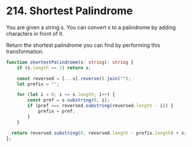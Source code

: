 # 214. Shortest Palindrome

You are given a string s. You can convert s to a 
palindrome
 by adding characters in front of it.

Return the shortest palindrome you can find by performing this transformation.

```ts
function shortestPalindrome(s: string): string {
    if (s.length <= 1) return s;

    const reversed = [...s].reverse().join("");
    let prefix = "";

    for (let i = 0; i <= s.length; i++) {
        const pref = s.substring(0, i);
        if (pref === reversed.substring(reversed.length - i)) {
            prefix = pref;
        }
    }

  return reversed.substring(0, reversed.length - prefix.length) + s;
};
```
